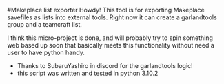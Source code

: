 #Makeplace list exporter
Howdy! 
This tool is for exporting Makeplace savefiles as lists into external tools. Right now it can create a garlandtools group and a teamcraft list.

I think this micro-project is done, and will probably try to spin something web based up soon that basically meets this functionality without need a user to have python handy.

 - Thanks to SubaruYashiro in discord for the garlandtools logic!
 - this script was written and tested in python 3.10.2